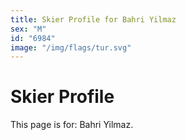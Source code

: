 ```yaml
---
title: Skier Profile for Bahri Yilmaz
sex: "M"
id: "6984"
image: "/img/flags/tur.svg" 
---
```


# Skier Profile

This page is for: Bahri Yilmaz.
    